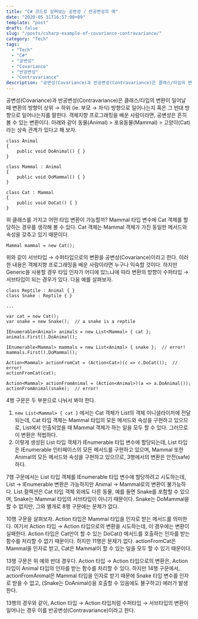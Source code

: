 ```yaml
---
title: "C# 코드로 살펴보는 공변성 / 반공변성의 예"
date: "2020-05-31T16:57:00+09"
template: "post"
draft: false
slug: "/posts/csharp-example-of-covariance-contravariance/"
category: "Tech"
tags:
  - "Tech"
  - "C#"
  - "공변성"
  - "Covariance"
  - "반공변성"
  - "Contravariance"
description: "공변성(Covariance)과 반공변성(Contravariance)은 클래스/타입의 변환이 일어날 때 변환의 방향이 상위 → 하위 (ie. 부모 → 자식) 방향으로 일어나는지 혹은 그 반대 방향으로 일어나는지를 말한다."
---
```


공변성(Covariance)과 반공변성(Contravariance)은 클래스/타입의 변환이 일어날 때 변환의 방향이 상위 → 하위 (ie. 부모 → 자식) 방향으로 일어나는지 혹은 그 반대 방향으로 일어나는지를 말한다. 객체지향 프로그래밍을 배운 사람이라면, 공변성은 흔히 볼 수 있는 변환이다. 아래와 같이 동물(Animal) > 포유동물(Mammal) > 고양이(Cat)라는 상속 관계가 있다고 해 보자. 


    class Animal
    {
        public void DoAnimal() { }
    }
    
    class Mammal : Animal
    {
        public void DoMammal() { }
    }
    
    class Cat : Mammal
    {
        public void DoCat() { }
    }

위 클래스를 가지고 어떤 타입 변환이 가능할까? Mammal 타입 변수에 Cat 객체를 할당하는 경우를 생각해 볼 수 있다. Cat 객체는 Mammal 객체가 가진 동일한 메서드와 속성을 갖추고 있기 때문이다.


    Mammal mammal = new Cat();

위와 같이 서브타입 → 수퍼타입으로의 변환을 공변성(Covariance)이라고 한다. 이러한 내용은 객체지향 프로그래밍을 배운 사람이라면 누구나 익숙할 것이다. 하지만 Generic을 사용할 경우 타입 인자가 어디에 있느냐에 따라 변환의 방향이 수퍼타입 → 서브타입이 되는 경우가 있다. 다음 예를 살펴보자.


    class Reptile : Animal { }
    class Snake : Reptile { }
    
    ...
    
    var cat = new Cat();
    var snake = new Snake();  // a snake is a reptile
    
    IEnumerable<Animal> animals = new List<Mammal> { cat };
    animals.First().DoAnimal();
    
    IEnumerable<Mammal> mammals = new List<Animal> { snake };  // error!
    mammals.First().DoMammal(); 
    
    Action<Mammal> actionFromCat = (Action<Cat>)(c => c.DoCat());  // error!
    actionFromCat(cat);
    
    Action<Mammal> actionFromAnimal = (Action<Animal>)(a => a.DoAnimal());
    actionFromAnimal(snake);  // error!

4행 구문은 두 부분으로 나눠서 봐야 한다. 


1. `new List<Mammal> { cat }` 에서는 Cat 객체가 List<Mammal>의 객체 이니셜라이저에 전달되는데, Cat 타입 객체는 Mammal 타입의 모든 메서드와 속성을 구현하고 있으므로, List<Mammal>에서 인출되었을 때 Mammal 객체가 하는 일을 모두 할 수 있다. 그러므로 이 변환은 적법하다.
2. 이렇게 생성된 List<Mammal> 타입 객체가 IEnumerable<Animal> 타입 변수에 할당되는데, List<T> 타입은 IEnumerable<T> 인터페이스의 모든 메서드를 구현하고 있으며, Mammal 또한 Animal의 모든 메서드와 속성을 구현하고 있으므로, 3행에서의 변환은 안전(safe)하다.

7행 구문에서는 List<Animal> 타입 객체를 IEnumerable<Mammal> 타입 변수에 할당하려고 시도하는데, List<T> → IEnumerable<T> 변환은 가능하지만 Animal → Mammal로의 변환이 불가능하다. List<Animal> 컬렉션은 Cat 타입 객체 외에도 다른 동물, 예를 들면 Snake를 포함할 수 있으며, Snake는 Mammal 타입의 서브타입이 아니기 때문이다. Snake는 DoMammal을 할 수 없지만, 그와 별개로 8행 구문에는 문제가 없다.

10행 구문을 살펴보자. Action<Mammal> 타입은 Mammal 타입을 인자로 받는 메서드를 의미한다. 여기서 Action<Cat> 타입 → Action<Mammal> 타입으로의 변환을 시도하는데, 이 경우에는 변환이 실패한다. Action<Mammal> 타입은 Cat만이 할 수 있는 DoCat() 메서드를 호출하는 인자를 받는 함수를 처리할 수 없기 때문이다. 하지만 11행은 문제가 없다. actionFromCat은 Mammal을 인자로 받고, Cat은 Mammal이 할 수 있는 일을 모두 할 수 있기 때문이다.

13행 구문은 위 예와 반대 경우다. Action<Animal> 타입 → Action<Mammal> 타입으로의 변환은, Action<Mammal> 타입이 Animal 타입의 인자를 받는 함수를 처리할 수 있다. 하지만 14행 구문에서, actionFromAnimal은 Mammal 타입을 인자로 받기 때문에 Snake 타입 변수를 인자로 받을 수 없고, (Snake는 DoAnimal()을 호출할 수 있음에도 불구하고) 에러가 발생한다.

13행의 경우와 같이, Action<Animal> 타입 → Action<Mammal> 타입처럼 수퍼타입 → 서브타입의 변환이 일어나는 경우 이를 반공변성(Contravariance)이라고 한다.
